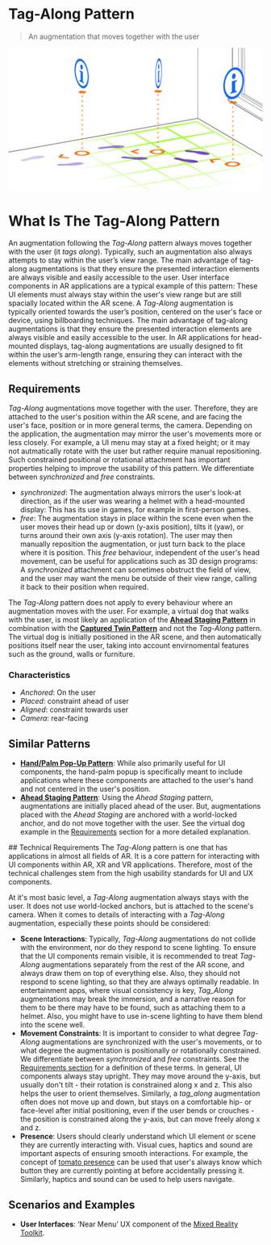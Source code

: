 # Tag-Along Pattern

> An augmentation that moves together with the user

<img src="images/TagAlong.png">

# What Is The Tag-Along Pattern

An augmentation following the _Tag-Along_ pattern always moves together with the user (it _tags along_). Typically, such an augmentation also always attempts to stay within the user’s view range. The main advantage of tag-along augmentations is that they ensure the presented interaction elements are always visible and easily accessible to the user. 
User interface components in AR applications are a typical example of this pattern: These UI elements must always stay within the user's view range but are still spacially located within the AR scene.
A _Tag-Along_ augmentation is typically oriented towards the user’s position, centered on the user's face or device, using billboarding techniques. The main advantage of tag-along augmentations is that they ensure the presented interaction elements are always visible and easily accessible to the user. 
In AR applications for head-mounted displays, tag-along augmentations are usually designed to fit within the user’s arm-length range, ensuring they can interact with the elements without stretching or straining themselves.

## Requirements

_Tag-Along_ augmentations move together with the user. Therefore, they are attached to the user's position within the AR scene, and are facing the user's face, position or in more general terms, the camera.
Depending on the application, the augmentation may mirror the user's movements more or less closely. For example, a UI menu may stay at a fixed height; or it may not autmatically rotate with the user but rather require manual repositioning. Such constrained positional or rotational attachment has important properties helping to improve the usability of this pattern. We differentiate between _synchronized_ and _free_ constraints. 
- _synchronized_: The augmentation always mirrors the user's look-at direction, as if the user was wearing a helmet with a head-mounted display: This has its use in games, for example in first-person games.
- _free_: The augmentation stays in place within the scene even when the user moves their head up or down (y-axis position), tilts it (yaw), or turns around their own axis (y-axis rotation). The user may then manually reposition the augmentation, or just turn back to the place where it is position. This _free_ behaviour, independent of the user's head movement, can be useful for applications such as 3D design programs: A _synchronized_ attachment can sometimes obstruct the field of view, and the user may want the menu be outside of their view range, calling it back to their position when required.

The _Tag-Along_ pattern does not apply to every behaviour where an augmentation moves with the user. For example, a virtual dog that walks with the user, is most likely an application of the [**Ahead Staging Pattern**](ahead-staging.md) in combination with the [**Captured Twin Pattern**](captured-twin.md) and not the _Tag-Along_ pattern. The virtual dog is initially positioned in the AR scene, and then automatically positions itself near the user, taking into account envirnomental features such as the ground, walls or furniture. 

### Characteristics
* _Anchored_: On the user
* _Placed_: constraint ahead of user
* _Aligned_: constraint towards user
* _Camera_: rear-facing

## Similar Patterns

- [**Hand/Palm Pop-Up Pattern**](hand-palm-popup.md): While also primarily useful for UI components, the hand-palm popup is specifically meant to include applications where these components are attached to the user's hand and not centered in the user's position.
- [**Ahead Staging Pattern**](ahead-staging.md): Using the _Ahead Staging_ pattern, augmentations are initially placed ahead of the user. But, augmentations placed with the _Ahead Staging_ are anchored with a world-locked anchor, and do not move together with the user. See the virtual dog example in the [Requirements](#requirements) section for a more detailed explanation.


## Technical Requirements
The _Tag-Along_ pattern is one that has applications in almost all fields of AR. It is a core pattern for interacting with UI components within AR, XR and VR applications. Therefore, most of the technical challenges stem from the high usability standards for UI and UX components.

At it's most basic level, a _Tag-Along_ augmentation always stays with the user. It does not use world-locked anchors, but is attached to the scene's camera. 
When it comes to details of interacting with a _Tag-Along_ augmentation, especially these points should be considered:
- **Scene Interactions**: Typically, _Tag-Along_ augmentations do not collide with the environment, nor do they respond to scene lighting. To ensure that the UI components remain visible, it is recommended to treat _Tag-Along_ augmentations separately from the rest of the AR scone, and always draw them on top of everything else. Also, they should not respond to scene lighting, so that they are always optimally readable. In entertainment apps, where visual consistency is key, _Tag_Along_ augmentations may break the immersion, and a narrative reason for them to be there may have to be found, such as attaching them to a helmet. Also, you might have to use in-scene lighting to have them blend into the scene well.
- **Movement Constraints**: It is important to consider to what degree _Tag-Along_ augmentations are synchronized with the user's movements, or to what degree the augmentation is positionally or rotationally constrained. We differentiate between _synchronized_ and _free_ constraints. See the [Requirements section](#requirements) for a definition of these terms. In general, UI components always stay upright. They may move around the y-axis, but usually don't tilt - their rotation is constrained along x and z. This also helps the user to orient themselves. Similarly, a _tag_along_ augmentation often does not move up and down, but stays on a comfortable hip- or face-level after initial positioning, even if the user bends or crouches - the position is constrained along the y-axis, but can move freely along x and z.
- **Presence**: Users should clearly understand which UI element or scene they are currently interacting with. Visual cues, haptics and sound are important aspects of ensuring smooth interactions. For example, the concept of [tomato presence](https://ieeexplore.ieee.org/document/10108763) can be used that user's always know which button they are currently pointing at before accidentally pressing it. Similarly, haptics and sound can be used to help users navigate. 

## Scenarios and Examples

- **User Interfaces**: ‘Near Menu’ UX component of the [Mixed Reality Toolkit](https://learn.microsoft.com/windows/mixed-reality/mrtk-unity/mrtk3-overview).

